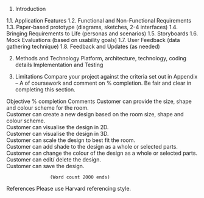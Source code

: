 1.	Introduction 

1.1.	Application Features
1.2.	Functional and Non-Functional Requirements
1.3.	Paper-based prototype (diagrams, sketches, 2-4 interfaces)
1.4.	Bringing Requirements to Life (personas and scenarios)
1.5.	Storyboards 
1.6.	Mock Evaluations (based on usability goals)
1.7.	User Feedback (data gathering technique) 
1.8.	Feedback and Updates (as needed)














2.	Methods and Technology
 Platform, architecture, technology, coding details
 Implementation and Testing
























3.	Limitations
Compare your project against the criteria set out in Appendix – A of coursework and comment on % completion. Be fair and clear in completing this section.

Objective	% completion	Comments
Customer can provide the size, shape and colour scheme for the room.		
Customer can create a new design based on the room size, shape and colour scheme.		
Customer can visualise the design in 2D.		
Customer can visualise the design in 3D.		
Customer can scale the design to best fit the room.		
Customer can add shade to the design as a whole or selected parts.		
Customer can change the colour of the design as a whole or selected parts.		
Customer can edit/ delete the design.		
Customer can save the design.		






					(Word count 2000 ends)
References
Please use Harvard referencing style.
